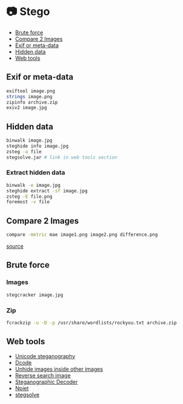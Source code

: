 # 📷 Stego

- [Brute force](#brute-force)
- [Compare 2 Images](#compare-2-images)
- [Exif or meta-data](#exif-or-meta-data)
- [Hidden data](#hidden-data)
- [Web tools](#web-tools)

## Exif or meta-data
```bash
exiftool image.png
strings image.png
zipinfo archive.zip
exiv2 image.jpg
```

## Hidden data
```bash
binwalk image.jpg
steghide info image.jpg
zsteg -a file
stegsolve.jar # link in web tools section
```

### Extract hidden data
```bash
binwalk -e image.jpg
steghide extract -sf image.jpg
zsteg -E file.png
foremost -v file
```

## Compare 2 Images
```bash
compare -metric mae image1.png image2.png difference.png
```
[source](https://www.imagemagick.org/script/compare.php)

## Brute force
### Images
```bash
stegcracker image.jpg
```

### Zip
```bash
fcrackzip -u -D -p /usr/share/wordlists/rockyou.txt archive.zip
```

## Web tools

- [Unicode steganography](https://www.irongeek.com/i.php?page=security/unicode-steganography-homoglyph-encoder)
- [Dcode](https://www.dcode.fr/)
- [Unhide images inside other images](https://incoherency.co.uk/image-steganography/#unhide)
- [Reverse search image](https://tineye.com/)
- [Steganographic Decoder](https://futureboy.us/stegano/decinput.html)
- [Npiet](https://www.bertnase.de/npiet/npiet-execute.php)
- [stegsolve](https://github.com/eugenekolo/sec-tools/tree/master/stego/stegsolve/stegsolve)

